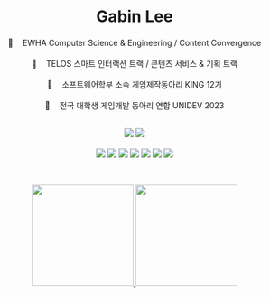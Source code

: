 <div align = center>

#  Gabin Lee  
💎 ㅤEWHA Computer Science & Engineering / Content Convergence </br></br>
💎 ㅤTELOS 스마트 인터랙션 트랙 / 콘텐츠 서비스 & 기획 트랙 </br></br>
💎 ㅤ소프트웨어학부 소속 게임제작동아리 KING 12기 </br></br>
💎 ㅤ전국 대학생 게임개발 동아리 연합 UNIDEV 2023 </br></br>
</div>

<div align = center>
  <img src="https://img.shields.io/badge/42Seoul-000000?style=for-the-badge&logo=42&logoColor=white">
  <img src="https://img.shields.io/badge/gablee-gold?style=for-the-badge&logo=42&logoColor=black">
</br> </br>
  <img src="https://img.shields.io/badge/C-A8B9CC?style=for-the-badge&logo=c&logoColor=white">
  <img src="https://img.shields.io/badge/C%23-512BD4?style=for-the-badge&logo=c-sharp&logoColor=white">
  <img src="https://img.shields.io/badge/Python-3776AB?style=for-the-badge&logo=python&logoColor=white">
  <img src="https://img.shields.io/badge/JavaScript-F7DF1E?style=for-the-badge&logo=javascript&logoColor=white">
  <img src="https://img.shields.io/badge/unity-000000?style=for-the-badge&logo=Unity&logoColor=white">
  <img src="https://img.shields.io/badge/Figma-F24E1E?style=for-the-badge&logo=figma&logoColor=white">
  <img src="https://img.shields.io/badge/Photoshop-31A8FF?style=for-the-badge&logo=adobephotoshop&logoColor=white">
</div>

&nbsp;
<div align = center>
<a href="https://github.com/billy0904">
  <img height="180em" src="https://github-readme-stats-git-masterrstaa-rickstaa.vercel.app/api?username=billy0904&theme=github_dark&show_icons=true" />
  <img height="180em" src="https://github-readme-stats-git-masterrstaa-rickstaa.vercel.app/api/top-langs/?username=billy0904&theme=github_dark&layout=compact" />
</a>
</div>
